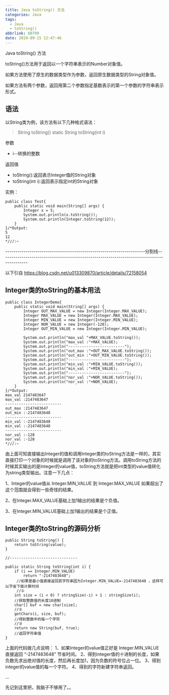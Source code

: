 ```yaml
---
title: Java toString() 方法
categories: Java
tags:
  - Java
  - toString()
abbrlink: 60799
date: 2019-09-15 12:47:46
---
```


Java toString() 方法
<!--more-->

toString()方法用于返回以一个字符串表示的Number对象值。

如果方法使用了原生的数据类型作为参数，返回原生数据类型的String对象值。

如果方法有两个参数，返回用第二个参数指定基数表示的第一个参数的字符串表示形式。

## 语法

以String类为例，该方法有以下几种格式语法：

>String toString()
>static String toString(int i)

参数

- i--转换的整数

返回值

- toString():返回表示Integer值的String对象
- toString(int i):返回表示指定int的String对象

实例：

```
public class Test{
	public static void main(String[] args) {
		Integer x = 5;
		System.out.println(x.toString());
		System.out.println(Integer.toString(12));
	}
}/*Output:
5
12
*///:~
```
---------------------------------------------------------------------分割线------------------------------------------------------------------------------------------- 

以下引自 https://blog.csdn.net/u013309870/article/details/72158054

## Integer类的toString的基本用法

```
public class IntegerDemo{
	public static void main(String[] args) {
		Integer OUT_MAX_VALUE = new Integer(Integer.MAX_VALUE);
		Integer MAX_VALUE = new Integer(Integer.MAX_VALUE);
		Integer MIN_VALUE = new Integer(Integer.MIN_VALUE);
		Integer NOR_VALUE = new Integer(-128);
		Integer OUT_MIN_VALUE = new Integer(Integer.MIN_VALUE);
		
		System.out.println("max_val "+MAX_VALUE.toString());
		System.out.println("max_val :"+MAX_VALUE);
        System.out.println("-------------------------");
        System.out.println("out_max :"+OUT_MAX_VALUE.toString());
        System.out.println("out_min :"+OUT_MIN_VALUE.toString());
        System.out.println("-------------------------");        
        System.out.println("min_val :"+MIN_VALUE.toString());
        System.out.println("min_val :"+MIN_VALUE);
        System.out.println("-------------------------");
        System.out.println("nor_val :"+NOR_VALUE.toString());
        System.out.println("nor_val :"+NOR_VALUE);
	}
}/*Output:
max_val 2147483647
max_val :2147483647
-------------------------
out_max :2147483647
out_min :-2147483648
-------------------------
min_val :-2147483648
min_val :-2147483648
-------------------------
nor_val :-128
nor_val :-128
*///:~
```

由上面可知直接输出Integer的值和调用Integer类的toString方法是一样的，其实直接打印一个对象的时候就是调用了该对象的toString方法。调用toString方法的时候其实输出的是Integer的value值，toString方法就是把int类型的value值转化为string类型输出。注意一下几点：

1、Integer的value值从 Integer.MIN_VALUE 到 Integer.MAX_VALUE 如果超出了这个范围就会得到一些奇怪的结果。

2、在Integer.MAX_VALUE基础上加1输出的结果是个负值。

3、在Integer.MIN_VALUE基础上加1输出的结果是个正值。

## Integer类的toString的源码分析

```
public String toString() {
    return toString(value);
}

//------------------------------

public static String toString(int i) {
    if (i == Integer.MIN_VALUE)
        return "-2147483648";
     //如果是最小值直接返回其字符串因为Integer.MIN_VALUE=-2147483648 ，这样可以节省下面计算时间
     //①
    int size = (i < 0) ? stringSize(-i) + 1 : stringSize(i);
    //获取整数值的长度10进制
    char[] buf = new char[size];
    //②
    getChars(i, size, buf);
    //得到整数中的每一个字符
    //③
    return new String(buf, true);
    //返回字符串值
}
```

上面的代码做几点说明： 
1、如果Integer的value值正好是 Integer.MIN_VALUE 直接返回 “-2147483648” 节省时间。 
2、得到integer值的十进制的长度，如果负数先求出绝对值的长度，然后再长度加1，因为负数的符号位占一位。 
3、得到integer的value值的每一个字符。 
4、得到的字符新建字符串返回。 

...

先记到这里把，我脑子不够用了。。